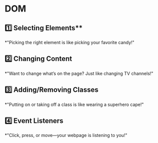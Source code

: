 # DOM

## 1️⃣ Selecting Elements**  
*"Picking the right element is like picking your favorite candy!"
## 2️⃣ Changing Content
*"Want to change what’s on the page? Just like changing TV channels!"
## 3️⃣ Adding/Removing Classes
*"Putting on or taking off a class is like wearing a superhero cape!"
## 4️⃣ Event Listeners
*"Click, press, or move—your webpage is listening to you!"
